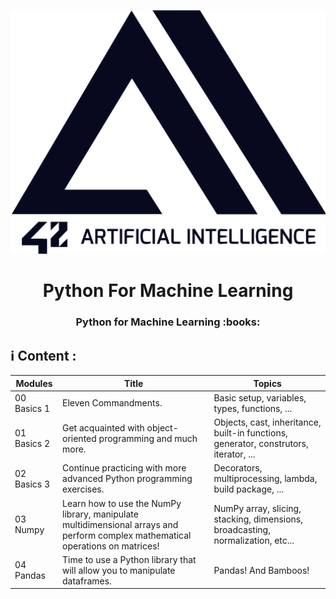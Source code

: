 <p align="center">
  <img src="ressources/42ai_logo.png" width="800" alt="42 AI Logo" />
</p>

<h1 align="center">
  Python For Machine Learning
</h1>
<h3 align="center">
  Python for Machine Learning :books:
</h3>

## :information_source: Content :

| Modules | Title | Topics |
|--- | --- |--- |
| 00 Basics 1 | Eleven Commandments. | Basic setup, variables, types, functions, ... |
| 01 Basics 2 | Get acquainted with object-oriented programming and much more. | Objects, cast, inheritance, built-in functions, generator, construtors, iterator, ... |
| 02 Basics 3 | Continue practicing with more advanced Python programming exercises. | Decorators, multiprocessing, lambda, build package, ... |
| 03 Numpy | Learn how to use the NumPy library, manipulate multidimensional arrays and perform complex mathematical operations on matrices! | NumPy array, slicing, stacking, dimensions, broadcasting, normalization, etc... |
| 04 Pandas | Time to use a Python library that will allow you to manipulate dataframes. | Pandas! And Bamboos!|